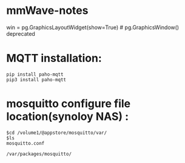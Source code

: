 # mmWave-notes

win = pg.GraphicsLayoutWidget(show=True) # pg.GraphicsWindow() deprecated

# MQTT installation:
    pip install paho-mqtt
    pip3 install paho-mqtt
    
    

# mosquitto configure file location(synoloy NAS) :
    $cd /volume1/@appstore/mosquitto/var/
    $ls
    mosquitto.conf
    
    /var/packages/mosquitto/
